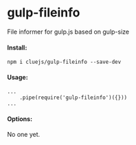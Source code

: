 # gulp-fileinfo
File informer for gulp.js based on gulp-size

#### Install:
```
npm i cluejs/gulp-fileinfo --save-dev
```

#### Usage:
```
...
    .pipe(require('gulp-fileinfo')({}))
...
```

#### Options:
No one yet.